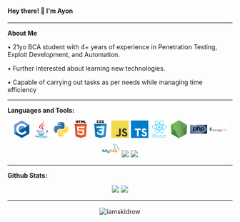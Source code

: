 <h4> Hey there! 👋 I'm Ayon
</h4>

 ---
 
**About Me**

<p>• 21yo BCA student with 4+ years of experience in Penetration Testing, Exploit Development, and Automation.</p>
<p>• Further interested about learning new technologies.</p>
<p>• Capable of carrying out tasks as per needs while managing time efficiency</p>

 ---
 
**Languages and Tools:**

<p align="center">

  <div align="center">
  
<code><img height="40" src="https://raw.githubusercontent.com/devicons/devicon/master/icons/c/c-original.svg"></code> <code><img height="40" src="https://raw.githubusercontent.com/devicons/devicon/master/icons/java/java-original.svg"></code> <code><img height="40" src="https://raw.githubusercontent.com/devicons/devicon/master/icons/python/python-original.svg"></code> <code><img height="40" src="https://raw.githubusercontent.com/devicons/devicon/master/icons/html5/html5-original-wordmark.svg"></code> <code><img height="40" src="https://raw.githubusercontent.com/devicons/devicon/master/icons/css3/css3-original-wordmark.svg"></code> <code><img height="40" src="https://raw.githubusercontent.com/devicons/devicon/master/icons/javascript/javascript-original.svg"></code> <code><img height="40" src="https://raw.githubusercontent.com/devicons/devicon/master/icons/typescript/typescript-original.svg"></code> <code><img height="40" src="https://raw.githubusercontent.com/devicons/devicon/master/icons/react/react-original-wordmark.svg"></code> <code><img height="40" src="https://raw.githubusercontent.com/github/explore/80688e429a7d4ef2fca1e82350fe8e3517d3494d/topics/nodejs/nodejs.png"></code> <code><img height="40" src="https://raw.githubusercontent.com/devicons/devicon/master/icons/php/php-original.svg"></code> <code><img height="40" src="https://raw.githubusercontent.com/github/explore/80688e429a7d4ef2fca1e82350fe8e3517d3494d/topics/mongodb/mongodb.png"></code> <code><img height="40" src="https://raw.githubusercontent.com/devicons/devicon/master/icons/mysql/mysql-original-wordmark.svg"></code> <code><img height="40" src="https://www.vectorlogo.zone/logos/git-scm/git-scm-icon.svg"></code> <code><img height="40" src="https://www.vectorlogo.zone/logos/gnu_bash/gnu_bash-icon.svg"></code>

  </div>
  </p>

 ---
 
**Github Stats:**

<p align="center">
  
<img height="137px" src="https://github-readme-stats.vercel.app/api?username=iamskidrow&hide_title=true&hide_border=true&show_icons=true&include_all_commits=true&count_private=true&line_height=20&text_color=000&icon_color=000&bg_color=0,ea6161,ffc64d,fffc4d,52fa5a&theme=graywhite" />
<img height="137px" src="https://github-readme-stats.vercel.app/api/top-langs/?username=iamskidrow&count_private=true&hide_title=true&hide_border=true&line_height=20&layout=compact&exclude_repo=comp426,Redventures-Movie-Quotes&text_color=000&icon_color=fff&bg_color=0,52fa5a,4dfcff,c64dff&theme=graywhite"/>
  
</p>

 ---
 
  <p align="center">
    <img align="center" src="https://komarev.com/ghpvc/?username=iamskidrow&label=Profile%20views&color=0e75b6&style=flat" alt="iamskidrow"/>
  </p>
</p>


